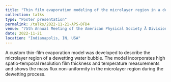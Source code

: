 ```yaml
---
title: "Thin film evaporation modeling of the microlayer region in a dewetting water bubble"
collection: talks
type: "Poster presentation"
permalink: /talks/2022-11-21-APS-DFD4
venue: "75th Annual Meeting of the American Physical Society Ã Division of Fluid Dynamics (APS DFD)"
date: 2022-11-21
location: "Indianapolis, IN, USA"
---
```


A custom thin-film evaporation model was developed to describe the microlayer region of a dewetting water bubble. The model incorporates high spatio-temporal resolution film thickness and temperature measurements and shows the mass flux non-uniformity in the microlayer region during the dewetting process.  

